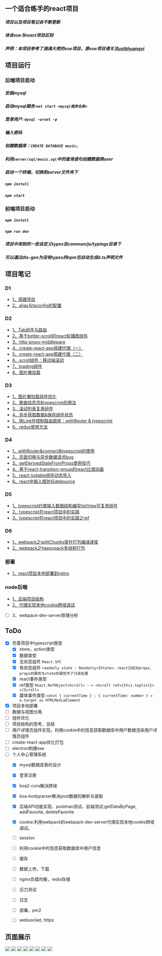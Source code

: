 ## 一个适合练手的react项目
##### 项目以及项目笔记会不断更新
##### 体会vue与react项目区别
##### 声明：本项目参考了滴滴大佬的vue项目，原vue项目请关注[ustbhuangyi](https://github.com/ustbhuangyi)

## 项目运行
### 后端项目启动
 ##### 安装mysql
 ##### 启动mysql服务:`net start <mysql程序名称>`
 ##### 登录用户: `mysql -uroot -p`
 ##### 输入密码
 ##### 创建数据库：`CREATE DATABASE music;`
 ##### 利用`server/sql/music.sql`中的查询语句创建数据表user
 ##### 启动一个终端，切换到server文件夹下
 ##### `npm install`
 ##### `npm start`

### 前端项目启动
 ##### `npm install`
 ##### `npm run dev`
 ##### 项目中用到的一些自定义types在common/js/typings目录下
 ##### 可以通过dts-gen为没有types的npm包自动生成d.ts声明文件


## 项目笔记
### D1
- [1、搭建项目](https://github.com/BUPTlhuanyu/react-music-lhy/blob/master/blog/D1/1%E3%80%81%E6%90%AD%E5%BB%BA%E9%A1%B9%E7%9B%AE.md)
- [2、alias与tsconfig的配置](https://github.com/BUPTlhuanyu/react-music-lhy/blob/master/blog/D1/2%E3%80%81alias%E4%B8%8Etsconfig%E7%9A%84%E9%85%8D%E7%BD%AE.md)

### D2
- [1、Tab组件与路由](https://github.com/BUPTlhuanyu/react-music-lhy/blob/master/blog/D2/1%E3%80%81Tab%E7%BB%84%E4%BB%B6%E4%B8%8E%E8%B7%AF%E7%94%B1.md)
- [2、基于better-scroll的react轮播图组件](https://github.com/BUPTlhuanyu/react-music-lhy/blob/master/blog/D2/2%E3%80%81%E5%9F%BA%E4%BA%8Ebetter-scroll%E7%9A%84react%E8%BD%AE%E6%92%AD%E5%9B%BE%E7%BB%84%E4%BB%B6.md)
- [3、http-proxy-middleware](https://github.com/BUPTlhuanyu/react-music-lhy/blob/master/blog/D2/3%E3%80%81http-proxy-middleware.md)
- [4、create-react-app搭建代理（一）](https://github.com/BUPTlhuanyu/react-music-lhy/blob/master/blog/D2/4%E3%80%81create-react-app%E6%90%AD%E5%BB%BA%E4%BB%A3%E7%90%86%EF%BC%88%E4%B8%80%EF%BC%89.md)
- [5、create-react-app搭建代理（二）](https://github.com/BUPTlhuanyu/react-music-lhy/blob/master/blog/D2/5%E3%80%81create-react-app%E6%90%AD%E5%BB%BA%E4%BB%A3%E7%90%86%EF%BC%88%E4%BA%8C%EF%BC%89.md)
- [6、scroll组件：移动端滚动](https://github.com/BUPTlhuanyu/react-music-lhy/blob/master/blog/D2/6%E3%80%81scroll%E7%BB%84%E4%BB%B6%EF%BC%9A%E7%A7%BB%E5%8A%A8%E7%AB%AF%E6%BB%9A%E5%8A%A8.md)
- [7、loading组件](https://github.com/BUPTlhuanyu/react-music-lhy/blob/master/blog/D2/7%E3%80%81loading%E7%BB%84%E4%BB%B6.md)
- [8、图片懒加载](https://github.com/BUPTlhuanyu/react-music-lhy/blob/master/blog/D2/8%E3%80%81%E5%9B%BE%E7%89%87%E6%87%92%E5%8A%A0%E8%BD%BD.md)

### D3
- [1、图片懒加载组件优化](https://github.com/BUPTlhuanyu/react-music-lhy/blob/master/blog/D3/1%E3%80%81%E5%9B%BE%E7%89%87%E6%87%92%E5%8A%A0%E8%BD%BD%E7%BB%84%E4%BB%B6%E4%BC%98%E5%8C%96.md)
- [2、歌曲信息页&typescript的用法](https://github.com/BUPTlhuanyu/react-music-lhy/blob/master/blog/D3/2%E3%80%81%E6%AD%8C%E6%9B%B2%E4%BF%A1%E6%81%AF%E9%A1%B5%2Btypescript%E7%9A%84%E7%94%A8%E6%B3%95.md)
- [3、滚动列表复用组件](https://github.com/BUPTlhuanyu/react-music-lhy/blob/master/blog/D3/3%E3%80%81%E6%BB%9A%E5%8A%A8%E5%88%97%E8%A1%A8%E5%A4%8D%E7%94%A8%E7%BB%84%E4%BB%B6.md)
- [4、异步获取数据&保存组件状态](https://github.com/BUPTlhuanyu/react-music-lhy/blob/master/blog/D3/4%E3%80%81%E5%BC%82%E6%AD%A5%E8%8E%B7%E5%8F%96%E6%95%B0%E6%8D%AE%26%26%E4%BF%9D%E5%AD%98%E7%BB%84%E4%BB%B6%E7%8A%B6%E6%80%81.md)
- [5、除Link外控制路由跳转：withRouter & typescript](https://github.com/BUPTlhuanyu/react-music-lhy/blob/master/blog/D3/5%E3%80%81%E9%99%A4Link%E5%A4%96%E6%8E%A7%E5%88%B6%E8%B7%AF%E7%94%B1%E8%B7%B3%E8%BD%AC%EF%BC%9AwithRouter%20%26%26%20typescript.md)
- [6、redux使用方法](https://github.com/BUPTlhuanyu/react-music-lhy/blob/master/blog/D3/6%E3%80%81redux%E4%BD%BF%E7%94%A8%E6%96%B9%E6%B3%95.md)

### D4
- [1、withRouter&connect&typescript的使用](https://github.com/BUPTlhuanyu/react-music-lhy/blob/master/blog/D4/withRouter%26connect%26typescript%E7%9A%84%E4%BD%BF%E7%94%A8.md)
- [2、页面切换与异步数据请求bug](https://github.com/BUPTlhuanyu/react-music-lhy/blob/master/blog/D4/%E9%A1%B5%E9%9D%A2%E5%88%87%E6%8D%A2%E4%B8%8E%E5%BC%82%E6%AD%A5%E6%95%B0%E6%8D%AE%E8%AF%B7%E6%B1%82bug.md)
- [3、getDerivedStateFromProps使用技巧](https://github.com/BUPTlhuanyu/react-music-lhy/blob/master/blog/D4/getDerivedStateFromProps%E4%BD%BF%E7%94%A8%E6%8A%80%E5%B7%A7.md)
- [4、基于react-transition-group的react过渡动画](https://github.com/BUPTlhuanyu/react-music-lhy/blob/master/blog/D4/react%E5%8A%A8%E7%94%BBCSSTransition.md)
- [5、react-lodable组件动态导入](https://github.com/BUPTlhuanyu/react-music-lhy/blob/master/blog/D4/react-lodable%e7%bb%84%e4%bb%b6%e5%8a%a8%e6%80%81%e5%af%bc%e5%85%a5)
- [6、react中输入框防抖debounce](https://github.com/BUPTlhuanyu/react-music-lhy/blob/master/blog/D4/react%e4%b8%ad%e8%be%93%e5%85%a5%e6%a1%86%e9%98%b2%e6%8a%96debounce)

### D5
- [1、typescript约束输入数据结构编写listView可复用组件](https://github.com/BUPTlhuanyu/react-music-lhy/blob/master/blog/D5/typescript%e7%ba%a6%e6%9d%9f%e8%be%93%e5%85%a5%e6%95%b0%e6%8d%ae%e7%bb%93%e6%9e%84%e7%bc%96%e5%86%99listView%e5%8f%af%e5%a4%8d%e7%94%a8%e7%bb%84%e4%bb%b6)
- [2、typescript在react项目中的实践](https://github.com/BUPTlhuanyu/react-music-lhy/blob/master/blog/D5/typescript%e5%9c%a8react%e9%a1%b9%e7%9b%ae%e4%b8%ad%e7%9a%84%e5%ae%9e%e8%b7%b5)
- [3、typescript在react项目中的实践之ref](https://github.com/BUPTlhuanyu/react-music-lhy/blob/master/blog/D5/typescript%e5%9c%a8react%e9%a1%b9%e7%9b%ae%e4%b8%ad%e7%9a%84%e5%ae%9e%e8%b7%b5%e4%b9%8bref)

### D6
- [1、webpack之splitChunks提升打包编译速度](https://github.com/BUPTlhuanyu/react-music-lhy/blob/master/blog/D6/webpack%e4%b9%8bsplitChunks%e6%8f%90%e5%8d%87%e6%89%93%e5%8c%85%e7%bc%96%e8%af%91%e9%80%9f%e5%ba%a6.md)
- [2、webpack之happypack多线程打包](https://github.com/BUPTlhuanyu/react-music-lhy/blob/master/blog/D6/webpack%e4%b9%8bhappypack%e5%a4%9a%e7%ba%bf%e7%a8%8b%e6%89%93%e5%8c%85.md)

### 部署
- [1、react项目本地部署到nginx](https://github.com/BUPTlhuanyu/react-music-lhy/blob/master/blog/%E9%83%A8%E7%BD%B2/react%E9%A1%B9%E7%9B%AE%E6%9C%AC%E5%9C%B0%E9%83%A8%E7%BD%B2%E5%88%B0nginx.md)

### node后端
- [1、后端项目结构](https://github.com/BUPTlhuanyu/react-music-lhy/blob/master/blog/node%e5%90%8e%e7%ab%af/%e5%90%8e%e7%ab%af%e9%a1%b9%e7%9b%ae%e7%bb%93%e6%9e%84.md)
- [2、代理实现本地cookie跨域调试](https://github.com/BUPTlhuanyu/react-music-lhy/blob/master/blog/node%e5%90%8e%e7%ab%af/%e4%bb%a3%e7%90%86%e5%ae%9e%e7%8e%b0%e6%9c%ac%e5%9c%b0cookie%e8%b7%a8%e5%9f%9f%e8%b0%83%e8%af%95.md)
- [ ] 3、webpack-dev-server原理分析


## ToDo
- [x] 完善项目中typescript类型
    - [x] store，action类型
    - [x] 数据类型
    - [x] 无状态组件 `React.SFC`
    - [x] 有状态组件
        `readonly state : Readonly<IState>，react已经对props、props的属性与state的属性作了只读处理`
    - [x] react事件类型
    - [x] ref类型 `React.RefObject<Scroll> --> <Scroll ref={this.toplist}></Scroll>`
    - [x] 媒体事件类型 `const { currentTime } : { currentTime: number } = e.target as HTMLMediaElement`
- [x] 项目本地部署
- [ ] 数据与视图分离
- [ ] 组件优化
- [ ] 项目结构的思考，总结
- [ ] 用户详情页组件实现，利用cookie中的信息获取数据库中用户数据渲染用户详情页组件
- [ ] create-react-app优化打包
- [ ] electron构建exe
- [ ] 个人中心管理系统
    - [x] mysql数据库表的设计
    - [x] 登录注册
    - [x] koa2-cors解决跨域
    - [x] koa-bodyparser解决post数据的解析与提取
    - [x] 后端API功能实现、postman测试、前端测试:getDataByPage, addFavorite, deleteFavorite
    - [x] cookie:利用webpack的webpack-dev-server代理实现本地cookie跨域调试。
    - [ ] session
    - [ ] 利用cookie中的信息获取数据库中用户信息
    - [ ] 缓存
    - [ ] 数据上传，下载
    - [ ] nginx负载均衡，redis存储
    - [ ] 压力测试
    - [ ] 日志
    - [ ] 部署，pm2
    - [ ] websocket, https


## 页面展示
![](https://github.com/BUPTlhuanyu/react-music-lhy/blob/master/blog/%E5%B1%95%E7%A4%BA/Transition.gif)
![](https://github.com/BUPTlhuanyu/react-music-lhy/blob/master/blog/%E5%B1%95%E7%A4%BA/home.gif)
![](https://github.com/BUPTlhuanyu/react-music-lhy/blob/master/blog/%E5%B1%95%E7%A4%BA/lazyload.gif)
![](https://github.com/BUPTlhuanyu/react-music-lhy/blob/master/blog/%E5%B1%95%E7%A4%BA/player.gif)
![](https://github.com/BUPTlhuanyu/react-music-lhy/blob/master/blog/%E5%B1%95%E7%A4%BA/scroll.gif)
![](https://github.com/BUPTlhuanyu/react-music-lhy/blob/master/blog/%E5%B1%95%E7%A4%BA/scroll2.gif)
![](https://github.com/BUPTlhuanyu/react-music-lhy/blob/master/blog/node%E5%90%8E%E7%AB%AF/getDataByPage%E6%B5%8B%E8%AF%95.png)
![](https://github.com/BUPTlhuanyu/react-music-lhy/blob/master/blog/node%E5%90%8E%E7%AB%AF/%e7%99%bb%e5%bd%95%e6%b3%a8%e5%86%8c%e6%b7%bb%e5%8a%a0favorite%e7%9a%84%e7%ae%80%e5%8d%95%e6%bc%94%e7%a4%ba.gif)